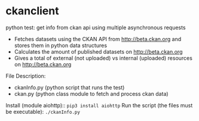 # ckanclient
python test: get info from ckan api using multiple asynchronous requests
  
- Fetches datasets using the CKAN API from http://beta.ckan.org and stores them in python data structures
- Calculates the amount of published datasets on http://beta.ckan.org
- Gives a total of external (not uploaded) vs internal (uploaded) resources on http://beta.ckan.org

File Description:
- ckanInfo.py (python script that runs the test)
- ckan.py     (python class module to fetch and process ckan data)

Install (module aiohttp)::
``
pip3 install aiohttp
``
Run the script (the files must be executable):
``
./ckanInfo.py
``
